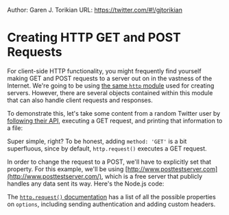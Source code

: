 Author: Garen J. Torikian
URL: https://twitter.com/#!/gjtorikian

#  Creating HTTP GET and POST Requests

For client-side HTTP functionality, you might frequently find yourself making GET and POST requests to a server out on in the vastness of the Internet. We're going to be using [the same `http` module](../nodejs_ref_guide/http.html) used for creating servers. However, there are several objects contained within this module that can also handle client requests and responses.

To demonstrate this, let's take some content from a random Twitter user by [following their API](https://dev.twitter.com/docs/api/1/get/statuses/public_timeline), executing a GET request, and printing that information to a file:

<script src='http://snippets.c9.io/github.com/c9/nodemanual.org-examples/nodejs_dev_guide/http_get_and_post/make.get.request.js?linestart=3&lineend=0&showlines=false' defer='defer'></script>

Super simple, right? To be honest, adding `method: 'GET'` is a bit superfluous, since by default, `http.request()` executes a GET request. 

In order to change the request to a POST, we'll have to explicitly set that property. For this example, we'll be using [http://www.posttestserver.com](http://www.posttestserver.com/), which is a free server that publicly handles any data sent its way. Here's the Node.js code:

<script src='http://snippets.c9.io/github.com/c9/nodemanual.org-examples/nodejs_dev_guide/http_get_and_post/make.post.request.1.js?linestart=3&lineend=0&showlines=false' defer='defer'></script>

The [`http.request()` documentation](../nodejs_ref_guide/http.html#http.request) has a list of all the possible properties on `options`, including sending authentication and adding custom headers.